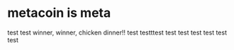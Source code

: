 # metacoin is meta

test
test
winner, winner, chicken dinner!!
test
testttest
test
test
test
test
test
test
